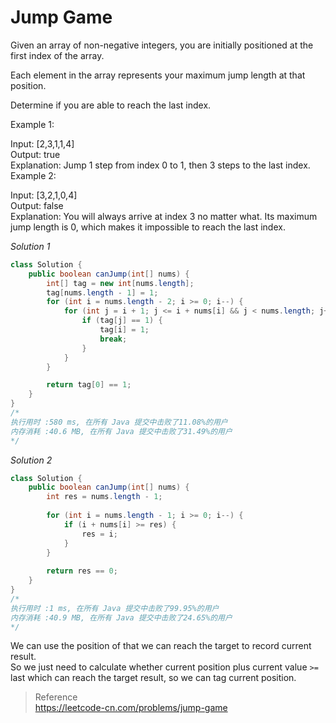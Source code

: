 # Jump Game
Given an array of non-negative integers, you are initially positioned at the first index of the array.

Each element in the array represents your maximum jump length at that position.

Determine if you are able to reach the last index.

Example 1:

Input: [2,3,1,1,4]  
Output: true  
Explanation: Jump 1 step from index 0 to 1, then 3 steps to the last index.  
Example 2:

Input: [3,2,1,0,4]  
Output: false  
Explanation: You will always arrive at index 3 no matter what. Its maximum  
             jump length is 0, which makes it impossible to reach the last index.  
             
*Solution 1*
```java
class Solution {
    public boolean canJump(int[] nums) {
        int[] tag = new int[nums.length];
        tag[nums.length - 1] = 1;
        for (int i = nums.length - 2; i >= 0; i--) {
            for (int j = i + 1; j <= i + nums[i] && j < nums.length; j++) {
                if (tag[j] == 1) {
                    tag[i] = 1;
                    break;
                }
            }
        }

        return tag[0] == 1;
    }
}
/*
执行用时 :580 ms, 在所有 Java 提交中击败了11.08%的用户
内存消耗 :40.6 MB, 在所有 Java 提交中击败了31.49%的用户
*/
```

*Solution 2*
```java
class Solution {
    public boolean canJump(int[] nums) {
        int res = nums.length - 1;
        
        for (int i = nums.length - 1; i >= 0; i--) {
            if (i + nums[i] >= res) {
                res = i;
            }
        }
        
        return res == 0;
    }
}
/*
执行用时 :1 ms, 在所有 Java 提交中击败了99.95%的用户
内存消耗 :40.9 MB, 在所有 Java 提交中击败了24.65%的用户
*/
```
We can use the position of that we can reach the target to record current result.  
So we just need to calculate whether current position plus current value `>=` last which can reach the target result, so we can tag current position.

> Reference  
> https://leetcode-cn.com/problems/jump-game